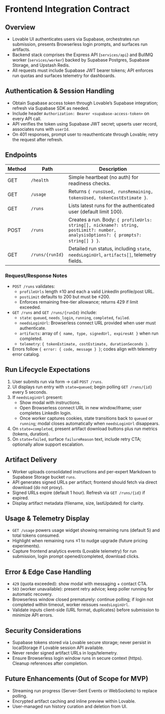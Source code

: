 # Frontend Integration Contract

## Overview
- Lovable UI authenticates users via Supabase, orchestrates run submission, presents Browserless login prompts, and surfaces run artifacts.
- Backend stack comprises the Express API (`services/api`) and BullMQ worker (`services/worker`) backed by Supabase Postgres, Supabase Storage, and Upstash Redis.
- All requests must include Supabase JWT bearer tokens; API enforces run quotas and surfaces telemetry for dashboards.

## Authentication & Session Handling
- Obtain Supabase access token through Lovable’s Supabase integration; refresh via Supabase SDK as needed.
- Include header `Authorization: Bearer <supabase-access-token>` on every API call.
- API verifies the token using Supabase JWT secret; upserts user record, associates runs with `userId`.
- On 401 responses, prompt user to reauthenticate through Lovable; retry the request after refresh.

## Endpoints
| Method | Path | Description |
| --- | --- | --- |
| GET | `/health` | Simple heartbeat (no auth) for readiness checks. |
| GET | `/usage` | Returns `{ runsUsed, runsRemaining, tokensUsed, tokenCostEstimate }`. |
| GET | `/runs` | Lists latest runs for the authenticated user (default limit 100). |
| POST | `/runs` | Creates a run. Body: `{ profileUrls: string[], nickname?: string, postLimit?: number, analysisOptions?: { prompts?: string[] } }`. |
| GET | `/runs/{runId}` | Detailed run status, including `state`, `needsLoginUrl`, `artifacts[]`, telemetry fields. |

### Request/Response Notes
- `POST /runs` validates:
  - `profileUrls` length ≤10 and each a valid LinkedIn profile/post URL.
  - `postLimit` defaults to 200 but must be ≤200.
  - Enforces remaining free-tier allowance; returns 429 if limit exceeded.
- `GET /runs` and `GET /runs/{runId}` include:
  - `state`: `queued`, `needs_login`, `running`, `completed`, `failed`.
  - `needsLoginUrl`: Browserless connect URL provided when user must authenticate.
  - `artifacts`: array of `{ name, type, signedUrl, expiresAt }` when run completed.
  - `telemetry`: `{ tokenEstimate, costEstimate, durationSeconds }`.
- Errors follow `{ error: { code, message } }`; codes align with telemetry error catalog.

## Run Lifecycle Expectations
1. User submits run via form → call `POST /runs`.
2. UI displays run entry with `state=queued`; begin polling `GET /runs/{id}` every 5 seconds.
3. If `needsLoginUrl` present:
   - Show modal with instructions.
   - Open Browserless connect URL in new window/iframe; user completes LinkedIn login.
   - Once worker captures cookies, state transitions back to `queued` or `running`; modal closes automatically when `needsLoginUrl` disappears.
4. On `state=completed`, present artifact download buttons plus run metrics (tokens, duration).
5. On `state=failed`, surface `failureReason` text, include retry CTA; optionally allow support escalation.

## Artifact Delivery
- Worker uploads consolidated instructions and per-expert Markdown to Supabase Storage bucket `runs`.
- API generates signed URLs per artifact; frontend should fetch via direct download (do not proxy).
- Signed URLs expire (default 1 hour). Refresh via `GET /runs/{id}` if expired.
- Display artifact metadata (filename, size, lastUpdated) for clarity.

## Usage & Telemetry Display
- `GET /usage` powers usage widget showing remaining runs (default 5) and total tokens consumed.
- Highlight when remaining runs ≤1 to nudge upgrade (future pricing experiments).
- Capture frontend analytics events (Lovable telemetry) for run submission, login prompt opened/completed, download clicks.

## Error & Edge Case Handling
- `429` (quota exceeded): show modal with messaging + contact CTA.
- `503` (worker unavailable): present retry advice; keep poller running for automatic recovery.
- Browserless window closed prematurely: continue polling; if login not completed within timeout, worker reissues `needsLoginUrl`.
- Validate inputs client-side (URL format, duplicates) before submission to minimize API errors.

## Security Considerations
- Supabase tokens stored via Lovable secure storage; never persist in localStorage if Lovable session API available.
- Never render signed artifact URLs in logs/telemetry.
- Ensure Browserless login window runs in secure context (https). Cleanup references after completion.

## Future Enhancements (Out of Scope for MVP)
- Streaming run progress (Server-Sent Events or WebSockets) to replace polling.
- Encrypted artifact caching and inline preview within Lovable.
- User-managed run history curation and deletion from UI.
